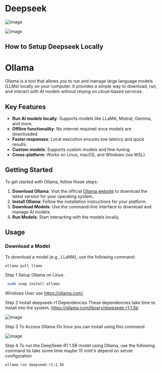 # Deepseek
![image](https://github.com/user-attachments/assets/cb1f1383-423c-4008-8d48-5911ec407ea3)

![image](https://github.com/user-attachments/assets/84e91351-1109-4598-9c68-d9d9fa9daf3e)

## How to Setup Deepseek Locally 

# Ollama

Ollama is a tool that allows you to run and manage large language models (LLMs) locally on your computer. It provides a simple way to download, run, and interact with AI models without relying on cloud-based services.

## Key Features

- **Run AI models locally**: Supports models like LLaMA, Mistral, Gemma, and more.
- **Offline functionality**: No internet required once models are downloaded.
- **Faster responses**: Local execution ensures low latency and quick results.
- **Custom models**: Supports custom models and fine-tuning.
- **Cross-platform**: Works on Linux, macOS, and Windows (via WSL).

## Getting Started

To get started with Ollama, follow these steps:

1. **Download Ollama**: Visit the official [Ollama website](https://ollama.ai) to download the latest version for your operating system.
2. **Install Ollama**: Follow the installation instructions for your platform.
3. **Download Models**: Use the command-line interface to download and manage AI models.
4. **Run Models**: Start interacting with the models locally.

## Usage

### Download a Model
To download a model (e.g., LLaMA), use the following command:
```bash
ollama pull llama
```
Step 1 Setup Ollama on Linux.
```bash
 sudo snap install ollama
```
Windows User use https://ollama.com/

Step 2 Install deepseek-r1 Dependencies These dependencies take time to install into the system.
https://ollama.com/library/deepseek-r1:1.5b

![image](https://github.com/user-attachments/assets/daa79e77-9cb8-4bc2-adc4-947dc4e07bfc)

Step 3 To Access Ollama On linux you can install using this command 

![image](https://github.com/user-attachments/assets/af23abe9-4952-42c6-842d-4c040656a9ee)

Step 4 To run the DeepSeek-R1 1.5B model using Ollama, use the following command its take some time maybe 15 mint's depend on server configuration 
```bash
ollama run deepseek-r1:1.5b
```
